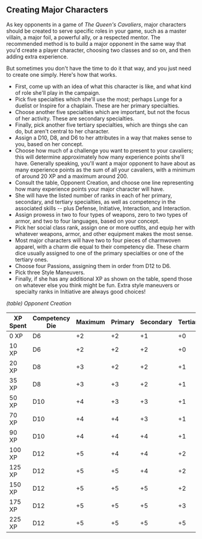 ## Creating Major Characters

As key opponents in a game of *The Queen's Cavaliers*, major characters
should be created to serve specific roles in your game, such as a master
villain, a major foil, a powerful ally, or a respected mentor. The
recommended method is to build a major opponent in the same way that
you'd create a player character, choosing two classes and so on, and
then adding extra experience.

But sometimes you don't have the time to do it that way, and you just
need to create one simply. Here's how that works.

  - First, come up with an idea of what this character is like, and what
    kind of role she'll play in the campaign.
  - Pick five specialties which she'll use the most; perhaps Lunge for a
    duelist or Inspire for a chaplain. These are her primary
    specialties.
  - Choose another five specialties which are important, but not the
    focus of her activity. These are secondary specialties.
  - Finally, pick another five tertiary specialties, which are things
    she can do, but aren't central to her character.
  - Assign a D10, D8, and D6 to her attributes in a way that makes sense
    to you, based on her concept.
  - Choose how much of a challenge you want to present to your
    cavaliers; this will determine approximately how many experience
    points she'll have. Generally speaking, you'll want a major opponent
    to have about as many experience points as the sum of all your
    cavaliers, with a minimum of around 20 XP and a maximum around 200.
  - Consult the table, Opponent Creation, and choose one line
    representing how many experience points your major character will
    have.
  - She will have the listed number of ranks in each of her primary,
    secondary, and tertiary specialties, as well as competency in the
    associated skills -- plus Defense, Initiative, Interaction, and
    Interaction.
  - Assign prowess in two to four types of weapons, zero to two types of
    armor, and two to four languages, based on your concept.
  - Pick her social class rank, assign one or more outfits, and equip
    her with whatever weapons, armor, and other equipment makes the most
    sense.
  - Most major characters will have two to four pieces of charmwoven
    apparel, with a charm die equal to their competency die. These charm
    dice usually assigned to one of the primary specialties or one of
    the tertiary ones.
  - Choose four Passions, assigning them in order from D12 to D6.
  - Pick three Style Maneuvers.
  - Finally, if she has any additional XP as shown on the table, spend
    those on whatever else you think might be fun. Extra style maneuvers
    or specialty ranks in Initiative are always good choices\!

*(table) Opponent Creation*

| XP Spent | Competency Die | Maximum | Primary | Secondary | Tertiary | Additional XP |
| -------- | -------------- | ------- | ------- | --------- | -------- | ------------- |
| 0 XP     | D6             | \+2     | \+2     | \+1       | \+0      | 0 XP          |
| 10 XP    | D6             | \+2     | \+2     | \+2       | \+0      | 0 XP          |
| 20 XP    | D8             | \+3     | \+2     | \+2       | \+1      | 5 XP          |
| 35 XP    | D8             | \+3     | \+3     | \+2       | \+1      | 5 XP          |
| 50 XP    | D10            | \+4     | \+3     | \+3       | \+1      | 5 XP          |
| 70 XP    | D10            | \+4     | \+4     | \+3       | \+1      | 5 XP          |
| 90 XP    | D10            | \+4     | \+4     | \+4       | \+1      | 5 XP          |
| 100 XP   | D12            | \+5     | \+4     | \+4       | \+2      | 5 XP          |
| 125 XP   | D12            | \+5     | \+5     | \+4       | \+2      | 5 XP          |
| 150 XP   | D12            | \+5     | \+5     | \+5       | \+2      | 5 XP          |
| 175 XP   | D12            | \+5     | \+5     | \+5       | \+3      | 15 XP         |
| 225 XP   | D12            | \+5     | \+5     | \+5       | \+5      | 20 XP         |

